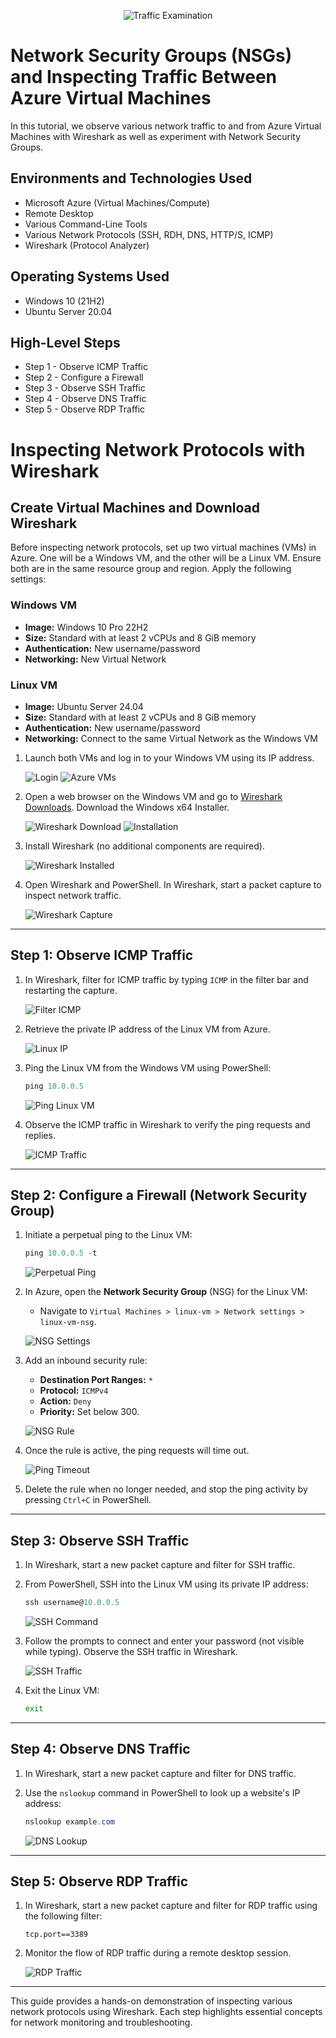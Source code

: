 <p align="center">
<img src="https://i.imgur.com/Ua7udoS.png" alt="Traffic Examination"/>
</p>

<h1>Network Security Groups (NSGs) and Inspecting Traffic Between Azure Virtual Machines</h1>
In this tutorial, we observe various network traffic to and from Azure Virtual Machines with Wireshark as well as experiment with Network Security Groups. <br />

<h2>Environments and Technologies Used</h2>

- Microsoft Azure (Virtual Machines/Compute)
- Remote Desktop
- Various Command-Line Tools
- Various Network Protocols (SSH, RDH, DNS, HTTP/S, ICMP)
- Wireshark (Protocol Analyzer)

<h2>Operating Systems Used </h2>

- Windows 10 (21H2)
- Ubuntu Server 20.04

<h2>High-Level Steps</h2>

- Step 1 - Observe ICMP Traffic
- Step 2 - Configure a Firewall
- Step 3 - Observe SSH Traffic
- Step 4 - Observe DNS Traffic
- Step 5 - Observe RDP Traffic

# Inspecting Network Protocols with Wireshark

## Create Virtual Machines and Download Wireshark

Before inspecting network protocols, set up two virtual machines (VMs) in Azure. One will be a Windows VM, and the other will be a Linux VM. Ensure both are in the same resource group and region. Apply the following settings:

### Windows VM
- **Image:** Windows 10 Pro 22H2
- **Size:** Standard with at least 2 vCPUs and 8 GiB memory
- **Authentication:** New username/password
- **Networking:** New Virtual Network

### Linux VM
- **Image:** Ubuntu Server 24.04
- **Size:** Standard with at least 2 vCPUs and 8 GiB memory
- **Authentication:** New username/password
- **Networking:** Connect to the same Virtual Network as the Windows VM

1. Launch both VMs and log in to your Windows VM using its IP address.

   ![Login](https://i.imgur.com/cK3bQba.png)
   ![Azure VMs](https://i.imgur.com/vpn580y.png)

2. Open a web browser on the Windows VM and go to [Wireshark Downloads](https://www.wireshark.org/download.html). Download the Windows x64 Installer.

   ![Wireshark Download](https://i.imgur.com/EvSVdJc.png)
   ![Installation](https://i.imgur.com/TUuNiBy.png)

3. Install Wireshark (no additional components are required).

   ![Wireshark Installed](https://i.imgur.com/i4FQrmz.png)

4. Open Wireshark and PowerShell. In Wireshark, start a packet capture to inspect network traffic.

   ![Wireshark Capture](https://i.imgur.com/kic5QxQ.png)

---
## Step 1: Observe ICMP Traffic

1. In Wireshark, filter for ICMP traffic by typing `ICMP` in the filter bar and restarting the capture.

   ![Filter ICMP](https://i.imgur.com/N3es0Uo.png)

2. Retrieve the private IP address of the Linux VM from Azure.

   ![Linux IP](https://i.imgur.com/M4aobuZ.png)

3. Ping the Linux VM from the Windows VM using PowerShell:

   ```powershell
   ping 10.0.0.5
   ```

   ![Ping Linux VM](https://i.imgur.com/82YLMTT.png)

4. Observe the ICMP traffic in Wireshark to verify the ping requests and replies.

   ![ICMP Traffic](https://i.imgur.com/rEckb1j.png)

---

## Step 2: Configure a Firewall (Network Security Group)

1. Initiate a perpetual ping to the Linux VM:

   ```powershell
   ping 10.0.0.5 -t
   ```

   ![Perpetual Ping](https://i.imgur.com/N6lQ10k.png)

2. In Azure, open the **Network Security Group** (NSG) for the Linux VM:
   - Navigate to `Virtual Machines > linux-vm > Network settings > linux-vm-nsg`.

   ![NSG Settings](https://i.imgur.com/zGVE3ph.png)

3. Add an inbound security rule:
   - **Destination Port Ranges:** `*`
   - **Protocol:** `ICMPv4`
   - **Action:** `Deny`
   - **Priority:** Set below 300.

   ![NSG Rule](https://i.imgur.com/tDDzJ0r.png)

4. Once the rule is active, the ping requests will time out.

   ![Ping Timeout](https://i.imgur.com/Dc1Q8mf.png)

5. Delete the rule when no longer needed, and stop the ping activity by pressing `Ctrl+C` in PowerShell.

---

## Step 3: Observe SSH Traffic

1. In Wireshark, start a new packet capture and filter for SSH traffic.

2. From PowerShell, SSH into the Linux VM using its private IP address:

   ```powershell
   ssh username@10.0.0.5
   ```

   ![SSH Command](https://i.imgur.com/OCHQLVp.png)

3. Follow the prompts to connect and enter your password (not visible while typing). Observe the SSH traffic in Wireshark.

   ![SSH Traffic](https://i.imgur.com/EErcK9u.png)

4. Exit the Linux VM:

   ```bash
   exit
   ```

---

## Step 4: Observe DNS Traffic

1. In Wireshark, start a new packet capture and filter for DNS traffic.

2. Use the `nslookup` command in PowerShell to look up a website's IP address:

   ```powershell
   nslookup example.com
   ```

   ![DNS Lookup](https://i.imgur.com/QRj22Ay.png)

---

## Step 5: Observe RDP Traffic

1. In Wireshark, start a new packet capture and filter for RDP traffic using the following filter:

   ```
   tcp.port==3389
   ```

2. Monitor the flow of RDP traffic during a remote desktop session.

   ![RDP Traffic](https://i.imgur.com/2O8GXHO.png)

---

This guide provides a hands-on demonstration of inspecting various network protocols using Wireshark. Each step highlights essential concepts for network monitoring and troubleshooting.



